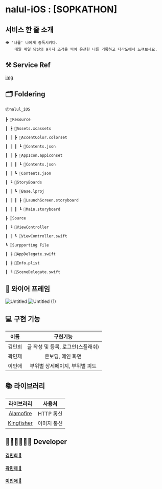 # nalul-iOS : [SOPKATHON]

## 서비스 한 줄 소개

```
👁 '나를' 나에게 중독시키다. 
    매일 매일 당신의 9가지 조각을 찍어 온전한 나를 기록하고 다각도에서 느껴보세요.
```

## ⚒ Service Ref
[img]()

## 🗂 Foldering

```
📦nalul_iOS

┣ 📂Resource

┃ ┣ 📂Assets.xcassets

┃ ┃ ┣ 📂AccentColor.colorset

┃ ┃ ┃ ┗ 📜Contents.json

┃ ┃ ┣ 📂AppIcon.appiconset

┃ ┃ ┃ ┗ 📜Contents.json

┃ ┃ ┗ 📜Contents.json

┃ ┗ 📂StoryBoards

┃ ┃ ┗ 📂Base.lproj

┃ ┃ ┃ ┣ 📜LaunchScreen.storyboard

┃ ┃ ┃ ┗ 📜Main.storyboard

┣ 📂Source

┃ ┗ 📂ViewController

┃ ┃ ┗ 📜ViewController.swift

┗ 📂Surpporting File

┃ ┣ 📜AppDelegate.swift

┃ ┣ 📜Info.plist

┃ ┗ 📜SceneDelegate.swift
```

## 📱 와이어 프레임
![Untitled](https://user-images.githubusercontent.com/26399850/99885732-6958ed80-2c7a-11eb-862f-54053cd93100.png)
![Untitled (1)](https://user-images.githubusercontent.com/26399850/99885726-63630c80-2c7a-11eb-929b-b72d7ff8aedc.png)


## 💻 구현 기능

| 이름 | 구현기능 |
| :----: | :------: |
| 김민희 | 글 작성 및 등록, 로그인(스플래쉬) |
| 곽민제 | 온보딩, 메인 화면 |
| 이인애 | 부위별 상세페이지, 부위별 피드 |

## 📚 라이브러리
| 라이브러리 | 사용처 |
| :--: | :--: |
| [Alamofire](https://github.com/Alamofire/Alamofire)| HTTP 통신|
| [Kingfisher](https://github.com/onevcat/Kingfisher)| 이미지 통신|

## 👩🏻‍💻👨🏻‍💻 Developer
#### [김민희 🍎](https://github.com/xwoud)
#### [곽민제 🍎](https://github.com/8ugustjaden)
#### [이인애 🍎](https://github.com/leeinae)
